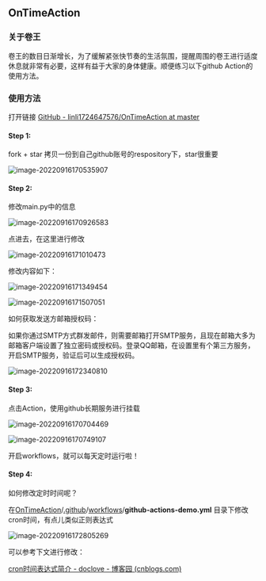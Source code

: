 ## OnTimeAction

### 关于卷王

卷王的数目日渐增长，为了缓解紧张快节奏的生活氛围，提醒周围的卷王进行适度休息就非常有必要，这样有益于大家的身体健康。顺便练习以下github Action的使用方法。

### 使用方法

打开链接  [GitHub - linli1724647576/OnTimeAction at master](https://github.com/linli1724647576/OnTimeAction/tree/master)

#### **Step 1:**

fork + star 拷贝一份到自己github账号的respository下，star很重要

![image-20220916170535907](D:\Users\linli\PycharmProjects\OnTimeAction\OnTimeAction.assets\image-20220916170535907.png)





#### **Step 2:** 

修改main.py中的信息

![image-20220916170926583](D:\Users\linli\PycharmProjects\OnTimeAction\OnTimeAction.assets\image-20220916170926583.png)

点进去，在这里进行修改

![image-20220916171010473](D:\Users\linli\PycharmProjects\OnTimeAction\OnTimeAction.assets\image-20220916171010473.png)



修改内容如下：

![image-20220916171349454](D:\Users\linli\PycharmProjects\OnTimeAction\OnTimeAction.assets\image-20220916171349454.png)

![image-20220916171507051](D:\Users\linli\PycharmProjects\OnTimeAction\OnTimeAction.assets\image-20220916171507051.png)



如何获取发送方邮箱授权码：

如果你通过SMTP方式群发邮件，则需要邮箱打开SMTP服务，且现在邮箱大多为邮箱客户端设置了独立密码或授权码。登录QQ邮箱，在设置里有个第三方服务，开启SMTP服务，验证后可以生成授权码。

![image-20220916172340810](D:\Users\linli\PycharmProjects\OnTimeAction\OnTimeAction.assets\image-20220916172340810.png)





#### **Step 3:**

点击Action，使用github长期服务进行挂载

![image-20220916170704469](D:\Users\linli\PycharmProjects\OnTimeAction\OnTimeAction.assets\image-20220916170704469.png)

![image-20220916170749107](D:\Users\linli\PycharmProjects\OnTimeAction\OnTimeAction.assets\image-20220916170749107.png)

开启workflows，就可以每天定时运行啦！



#### Step 4:

如何修改定时时间呢？

在[OnTimeAction](https://github.com/SmartPycg/OnTimeAction)/[.github](https://github.com/SmartPycg/OnTimeAction/tree/master/.github)/[workflows](https://github.com/SmartPycg/OnTimeAction/tree/master/.github/workflows)/**github-actions-demo.yml** 目录下修改cron时间，有点儿类似正则表达式

![image-20220916172805269](D:\Users\linli\PycharmProjects\OnTimeAction\OnTimeAction.assets\image-20220916172805269.png)

可以参考下文进行修改：

[cron时间表达式简介 - doclove - 博客园 (cnblogs.com)](https://www.cnblogs.com/doclove/p/10240155.html)